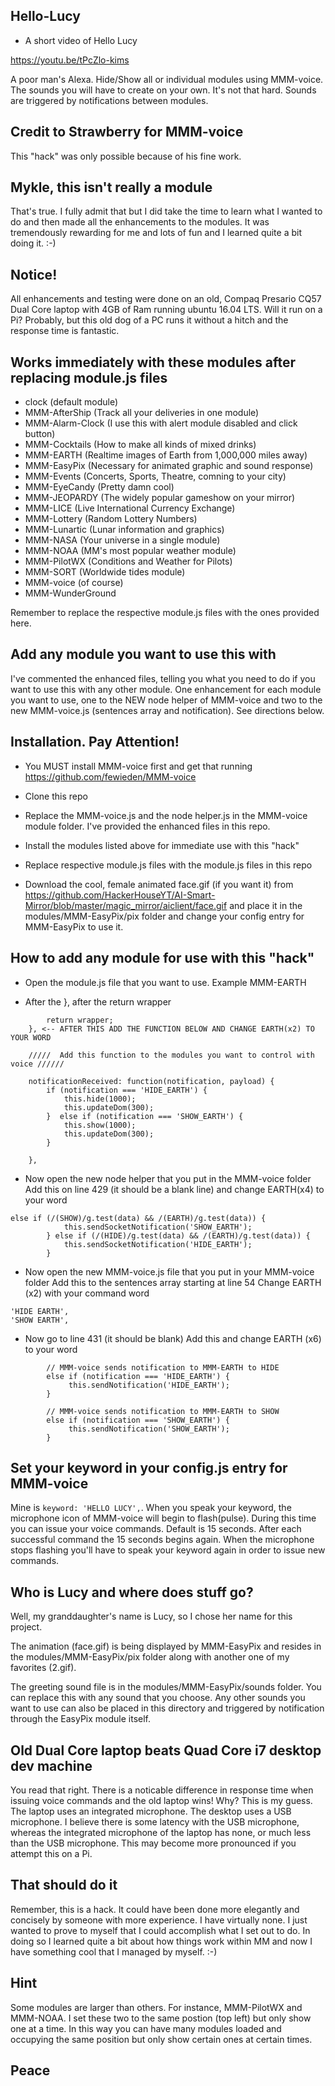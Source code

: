 ## Hello-Lucy

* A short video of Hello Lucy

https://youtu.be/tPcZlo-kims

A poor man's Alexa. Hide/Show all or individual modules using MMM-voice.
The sounds you will have to create on your own. It's not that hard.
Sounds are triggered by notifications between modules.

## Credit to Strawberry for MMM-voice

This "hack" was only possible because of his fine work.

## Mykle, this isn't really a module

That's true. I fully admit that but I did take the time to learn what I wanted to do
and then made all the enhancements to the modules. It was tremendously rewarding for
me and lots of fun and I learned quite a bit doing it. :-)

## Notice!

All enhancements and testing were done on an old, Compaq Presario CQ57 Dual Core laptop 
with 4GB of Ram running ubuntu 16.04 LTS. Will it run on a Pi? Probably, but this old
dog of a PC runs it without a hitch and the response time is fantastic.

## Works immediately with these modules after replacing module.js files

* clock           (default module)
* MMM-AfterShip   (Track all your deliveries in one module)
* MMM-Alarm-Clock (I use this with alert module disabled and click button)
* MMM-Cocktails   (How to make all kinds of mixed drinks)
* MMM-EARTH       (Realtime images of Earth from 1,000,000 miles away)
* MMM-EasyPix     (Necessary for animated graphic and sound response)
* MMM-Events      (Concerts, Sports, Theatre, comning to your city)
* MMM-EyeCandy    (Pretty damn cool)
* MMM-JEOPARDY    (The widely popular gameshow on your mirror)
* MMM-LICE        (Live International Currency Exchange)
* MMM-Lottery     (Random Lottery Numbers)
* MMM-Lunartic    (Lunar information and graphics)
* MMM-NASA        (Your universe in a single module)
* MMM-NOAA        (MM's most popular weather module)
* MMM-PilotWX     (Conditions and Weather for Pilots)
* MMM-SORT        (Worldwide tides module)
* MMM-voice       (of course)
* MMM-WunderGround

Remember to replace the respective module.js files with the ones provided here.

## Add any module you want to use this with

I've commented the enhanced files, telling you what you need to do
if you want to use this with any other module. One enhancement for each module
you want to use, one to the NEW node helper of MMM-voice and two to the new MMM-voice.js 
(sentences array and notification). See directions below.

## Installation. Pay Attention!

* You MUST install MMM-voice first and get that running
https://github.com/fewieden/MMM-voice

* Clone this repo

* Replace the MMM-voice.js and the node helper.js in the MMM-voice module folder.
I've provided the enhanced files in this repo.

* Install the modules listed above for immediate use with this "hack"

* Replace respective module.js files with the module.js files in this repo

* Download the cool, female animated face.gif (if you want it) from
https://github.com/HackerHouseYT/AI-Smart-Mirror/blob/master/magic_mirror/aiclient/face.gif
and place it in the modules/MMM-EasyPix/pix folder and change your config entry for
MMM-EasyPix to use it.

## How to add any module for use with this "hack"

* Open the module.js file that you want to use. Example MMM-EARTH

* After the }, after the return wrapper
```
        return wrapper;
    }, <-- AFTER THIS ADD THE FUNCTION BELOW AND CHANGE EARTH(x2) TO YOUR WORD
    
    /////  Add this function to the modules you want to control with voice //////

    notificationReceived: function(notification, payload) {
        if (notification === 'HIDE_EARTH') {
            this.hide(1000);
            this.updateDom(300);
        }  else if (notification === 'SHOW_EARTH') {
            this.show(1000);
            this.updateDom(300);
        }
            
    },
```

* Now open the new node helper that you put in the MMM-voice folder
Add this on line 429 (it should be a blank line) and change EARTH(x4) to your word

```
else if (/(SHOW)/g.test(data) && /(EARTH)/g.test(data)) {
            this.sendSocketNotification('SHOW_EARTH');
        } else if (/(HIDE)/g.test(data) && /(EARTH)/g.test(data)) {
            this.sendSocketNotification('HIDE_EARTH');
        }
```

* Now open the new MMM-voice.js file that you put in your MMM-voice folder
Add this to the sentences array starting at line 54
Change EARTH (x2) with your command word
```
'HIDE EARTH',
'SHOW EARTH',
```

* Now go to line 431 (it should be blank)
Add this and change EARTH (x6) to your word

```
        // MMM-voice sends notification to MMM-EARTH to HIDE
        else if (notification === 'HIDE_EARTH') {
             this.sendNotification('HIDE_EARTH');
        }
    
        // MMM-voice sends notification to MMM-EARTH to SHOW
        else if (notification === 'SHOW_EARTH') {
             this.sendNotification('SHOW_EARTH');
        }
```

## Set your keyword in your config.js entry for MMM-voice

Mine is `keyword: 'HELLO LUCY',`. When you speak your keyword, the microphone
icon of MMM-voice will begin to flash(pulse). During this time you can issue
your voice commands. Default is 15 seconds. After each successful command the
15 seconds begins again. When the microphone stops flashing you'll have to speak
your keyword again in order to issue new commands.

## Who is Lucy and where does stuff go?

Well, my granddaughter's name is Lucy, so I chose her name for this project.

The animation (face.gif) is being displayed by MMM-EasyPix and resides in the 
modules/MMM-EasyPix/pix folder along with another one of my favorites (2.gif). 

The greeting sound file is in the modules/MMM-EasyPix/sounds folder. 
You can replace this with any sound that you choose.
Any other sounds you want to use can also be placed in this directory and
triggered by notification through the EasyPix module itself.


## Old Dual Core laptop beats Quad Core i7 desktop dev machine

You read that right. There is a noticable difference in response time when issuing
voice commands and the old laptop wins! Why? This is my guess. The laptop uses an 
integrated microphone. The desktop uses a USB microphone. I believe there is some
latency with the USB microphone, whereas the integrated microphone of the laptop
has none, or much less than the USB microphone. This may become more pronounced if 
you attempt this on a Pi.

## That should do it

Remember, this is a hack. It could have been done more elegantly and concisely
by someone with more experience. I have virtually none. I just wanted to prove
to myself that I could accomplish what I set out to do. In doing so I learned
quite a bit about how things work within MM and now I have something cool that I 
managed by myself. :-)

## Hint

Some modules are larger than others. For instance, MMM-PilotWX and MMM-NOAA.
I set these two to the same postion (top left) but only show one at a time.
In this way you can have many modules loaded and occupying the same position 
but only show certain ones at certain times.

## Peace
